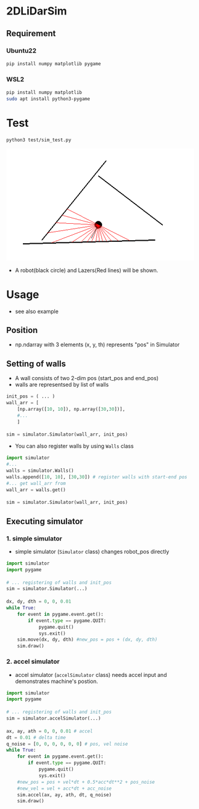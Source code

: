 # 2DLiDarSim

## Requirement

### Ubuntu22

```bash
pip install numpy matplotlib pygame
```

### WSL2

```bash
pip install numpy matplotlib
sudo apt install python3-pygame
```

# Test

```bash
python3 test/sim_test.py
```

![sim_test](img/sim_test.gif)

- A robot(black circle) and Lazers(Red lines) will be shown.

# Usage

- see also example

## Position

- np.ndarray with 3 elements (x, y, th) represents "pos" in Simulator

## Setting of walls

- A wall consists of two 2-dim pos (start_pos and end_pos)
- walls are representsed by list of walls

```py
init_pos = ( ... )
wall_arr = [
    [np.array([10, 10]), np.array([30,30])],
    #...
    ]

sim = simulator.Simulator(wall_arr, init_pos)
```

- You can also register walls by using `Walls` class

```py
import simulator
#...
walls = simulator.Walls()
walls.append([10, 10], [30,30]) # register walls with start-end pos
#... get wall_arr from
wall_arr = walls.get()

sim = simulator.Simulator(wall_arr, init_pos)
```

## Executing simulator

### 1. simple simulator

- simple simulator (`Simulator` class) changes robot_pos directly

```py
import simulator
import pygame

# ... registering of walls and init_pos
sim = simulator.Simulator(...)

dx, dy, dth = 0, 0, 0.01
while True:
    for event in pygame.event.get():
        if event.type == pygame.QUIT:
            pygame.quit()
            sys.exit()
    sim.move(dx, dy, dth) #new_pos = pos + (dx, dy, dth)
    sim.draw()
```

### 2. accel simulator

- accel simulator (`accelSimulator` class) needs accel input and demonstrates machine's postion.

```py
import simulator
import pygame

# ... registering of walls and init_pos
sim = simulator.accelSimulator(...)

ax, ay, ath = 0, 0, 0.01 # accel
dt = 0.01 # delta time
q_noise = [0, 0, 0, 0, 0, 0] # pos, vel noise
while True:
    for event in pygame.event.get():
        if event.type == pygame.QUIT:
            pygame.quit()
            sys.exit()
    #new_pos = pos + vel*dt + 0.5*acc*dt**2 + pos_noise
    #new_vel = vel + acc*dt + acc_noise
    sim.accel(ax, ay, ath, dt, q_noise)
    sim.draw()
```
